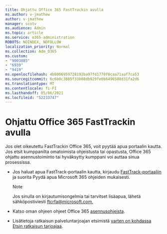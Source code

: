 ```yaml
---
title: Ohjattu Office 365 FastTrackin avulla
ms.author: v-jmathew
author: v-jmathew
manager: scotv
ms.audience: Admin
ms.topic: article
ms.service: o365-administration
ROBOTS: NOINDEX, NOFOLLOW
localization_priority: Normal
ms.collection: Adm_O365
ms.custom:
- "9003885"
- "6939"
- "9419"
ms.openlocfilehash: 4b8006959728192ba97fd1770f0caa71aaf7ca53
ms.sourcegitcommit: 6c6b0c3885f33b08db929fe0b6496508d31fa2d6
ms.translationtype: MT
ms.contentlocale: fi-FI
ms.lasthandoff: 05/06/2021
ms.locfileid: "52233747"
---
```

# <a name="guided-office-365-setup-process-with-fasttrack"></a>Ohjattu Office 365 FastTrackin avulla

Jos olet oikeutettu FastTrackin Office 365, voit pyytää apua portaalin kautta. Jos etsit kumppanilta omatoimista ohjeistusta tai opastusta, Office 365 ohjattu asennustoiminto tai hyväksytty kumppani voi auttaa sinua prosessissa.

- Jos haluat apua FastTrack-portaalin kautta, kirjaudu [FastTrack-portaaliin](https://go.microsoft.com/fwlink/?linkid=2125443) ja suorita Pyydä apua Microsoft 365 ohjeiden mukaisesti.

    > [!NOTE]
    > Jos sinulla on kirjautumisongelmia tai tarvitset lisäapua, lähetä sähköpostiviesti [ftcrfa@microsoft.com.](mailto:ftcrfa@microsoft.com)

- Katso oman ohjeen ohjeet Office 365 [asennusohjeista](https://go.microsoft.com/fwlink/?linkid=2125827).
- Lisätietoja ratkaisun palveluntarjoajan etsimistä [varten on kohdassa Etsin ratkaisun tarjoajaa](https://go.microsoft.com/fwlink/?linkid=2125918).